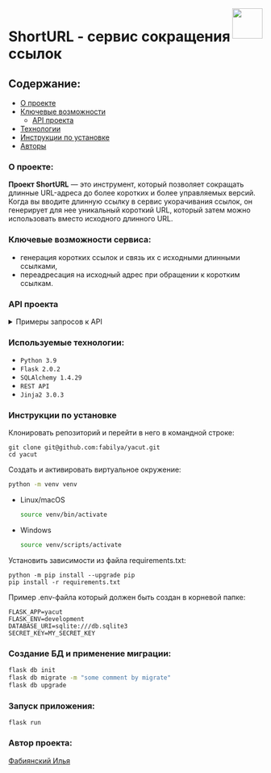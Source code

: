 <img src="https://github.com/fabilya/yacut/blob/master/yacut/static/img/logo.png?raw=true" align="right" height="60" />

# ShortURL - cервис сокращения ссылок

## Содержание:
- [О проекте](#о-проекте)
- [Ключевые возможности](#ключевые-возможности-сервиса)
  - [API проекта](#api-проекта)
- [Технологии](#используемые-технологии)
- [Инструкции по установке](#инструкции-по-установке)
- [Авторы](#автор-проекта)

### О проекте:

<b>Проект ShortURL</b> — это инструмент, который позволяет сокращать длинные URL-адреса до более коротких и более управляемых версий. Когда вы вводите длинную ссылку в сервис укорачивания ссылок, он генерирует для нее уникальный короткий URL, который затем можно использовать вместо исходного длинного URL.

### Ключевые возможности сервиса:

- генерация коротких ссылок и связь их с исходными длинными ссылками,
- переадресация на исходный адрес при обращении к коротким ссылкам.

### API проекта

<details><summary>Примеры запросов к API</summary>

- Генерация короткой ссылки: 
    ```SQL
  POST /api/id/
    {
      'url': 'string',
      'custom_id': 'string'
    }
    ```

- Получение оригинальной ссылки по указанному короткому идентификатору:
    ```SQL
    GET /api/id/{short_id}/
    ```
</details>


### Используемые технологии:

- `Python 3.9`
- `Flask 2.0.2`
- `SQLAlchemy 1.4.29`
- `REST API`
- `Jinja2 3.0.3`



### Инструкции по установке
Клонировать репозиторий и перейти в него в командной строке:
```GitBash
git clone git@github.com:fabilya/yacut.git
cd yacut
```

Cоздать и активировать виртуальное окружение:
```Bash
python -m venv venv
```

* Linux/macOS
    ```Bash
    source venv/bin/activate
    ```

* Windows
    ```Bash
    source venv/scripts/activate
    ```

Установить зависимости из файла requirements.txt:
```
python -m pip install --upgrade pip
pip install -r requirements.txt
```

Пример .env-файла который должен быть создан в корневой папке:
```dotenv
FLASK_APP=yacut
FLASK_ENV=development
DATABASE_URI=sqlite:///db.sqlite3
SECRET_KEY=MY_SECRET_KEY
```

### Создание БД и применение миграции:
```Bash
flask db init
flask db migrate -m "some comment by migrate"
flask db upgrade
```

### Запуск приложения:
```flask run```

### Автор проекта:
[Фабиянский Илья](https://github.com/fabilya)
